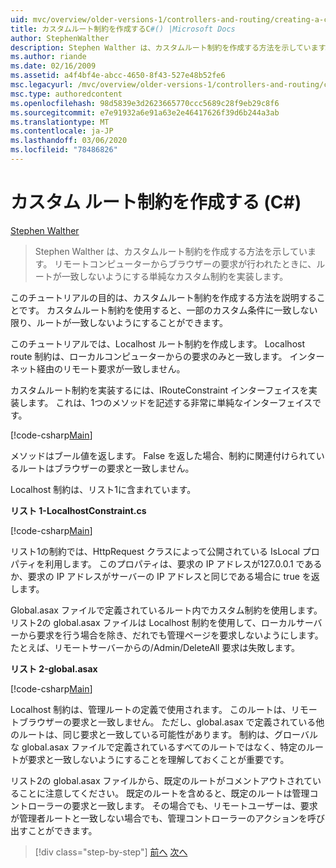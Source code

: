 ```yaml
---
uid: mvc/overview/older-versions-1/controllers-and-routing/creating-a-custom-route-constraint-cs
title: カスタムルート制約を作成するC#() |Microsoft Docs
author: StephenWalther
description: Stephen Walther は、カスタムルート制約を作成する方法を示しています。 ルートが一致しないようにする単純なカスタム制約を実装しています...
ms.author: riande
ms.date: 02/16/2009
ms.assetid: a4f4bf4e-abcc-4650-8f43-527e48b52fe6
msc.legacyurl: /mvc/overview/older-versions-1/controllers-and-routing/creating-a-custom-route-constraint-cs
msc.type: authoredcontent
ms.openlocfilehash: 98d5839e3d2623665770ccc5689c28f9eb29c8f6
ms.sourcegitcommit: e7e91932a6e91a63e2e46417626f39d6b244a3ab
ms.translationtype: MT
ms.contentlocale: ja-JP
ms.lasthandoff: 03/06/2020
ms.locfileid: "78486826"
---
```

# <a name="creating-a-custom-route-constraint-c"></a>カスタム ルート制約を作成する (C#)

[Stephen Walther](https://github.com/StephenWalther)

> Stephen Walther は、カスタムルート制約を作成する方法を示しています。 リモートコンピューターからブラウザーの要求が行われたときに、ルートが一致しないようにする単純なカスタム制約を実装します。

このチュートリアルの目的は、カスタムルート制約を作成する方法を説明することです。 カスタムルート制約を使用すると、一部のカスタム条件に一致しない限り、ルートが一致しないようにすることができます。

このチュートリアルでは、Localhost ルート制約を作成します。 Localhost route 制約は、ローカルコンピューターからの要求のみと一致します。 インターネット経由のリモート要求が一致しません。

カスタムルート制約を実装するには、IRouteConstraint インターフェイスを実装します。 これは、1つのメソッドを記述する非常に単純なインターフェイスです。

[!code-csharp[Main](creating-a-custom-route-constraint-cs/samples/sample1.cs)]

メソッドはブール値を返します。 False を返した場合、制約に関連付けられているルートはブラウザーの要求と一致しません。

Localhost 制約は、リスト1に含まれています。

**リスト 1-LocalhostConstraint.cs**

[!code-csharp[Main](creating-a-custom-route-constraint-cs/samples/sample2.cs)]

リスト1の制約では、HttpRequest クラスによって公開されている IsLocal プロパティを利用します。 このプロパティは、要求の IP アドレスが127.0.0.1 であるか、要求の IP アドレスがサーバーの IP アドレスと同じである場合に true を返します。

Global.asax ファイルで定義されているルート内でカスタム制約を使用します。 リスト2の global.asax ファイルは Localhost 制約を使用して、ローカルサーバーから要求を行う場合を除き、だれでも管理ページを要求しないようにします。 たとえば、リモートサーバーからの/Admin/DeleteAll 要求は失敗します。

**リスト 2-global.asax**

[!code-csharp[Main](creating-a-custom-route-constraint-cs/samples/sample3.cs)]

Localhost 制約は、管理ルートの定義で使用されます。 このルートは、リモートブラウザーの要求と一致しません。 ただし、global.asax で定義されている他のルートは、同じ要求と一致している可能性があります。 制約は、グローバルな global.asax ファイルで定義されているすべてのルートではなく、特定のルートが要求と一致しないようにすることを理解しておくことが重要です。

リスト2の global.asax ファイルから、既定のルートがコメントアウトされていることに注意してください。 既定のルートを含めると、既定のルートは管理コントローラーの要求と一致します。 その場合でも、リモートユーザーは、要求が管理者ルートと一致しない場合でも、管理コントローラーのアクションを呼び出すことができます。

> [!div class="step-by-step"]
> [前へ](creating-a-route-constraint-cs.md)
> [次へ](asp-net-mvc-controller-overview-vb.md)
